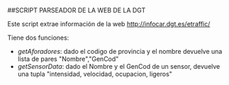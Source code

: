 ##SCRIPT PARSEADOR DE LA WEB DE LA DGT

Este script extrae información de la web http://infocar.dgt.es/etraffic/

Tiene dos funciones:
- *getAforadores*: dado el codigo de provincia y el nombre devuelve una lista de pares "Nombre","GenCod"
- *getSensorData*: dado el Nombre y el GenCod de un sensor, devuelve una tupla "intensidad, velocidad, ocupacion, ligeros"
